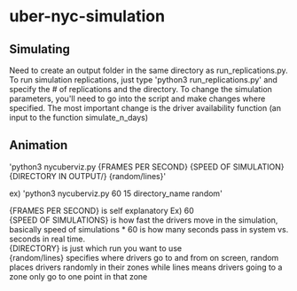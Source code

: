 # uber-nyc-simulation

## Simulating
Need to create an output folder in the same directory as run_replications.py. To run simulation replications, just type 'python3 run_replications.py' and specify the # of replications and the directory. To change the simulation parameters, you'll need to go into the script and make changes where specified. The most important change is the driver availability function (an input to the function simulate_n_days)

## Animation
'python3 nycuberviz.py {FRAMES PER SECOND} {SPEED OF SIMULATION} {DIRECTORY IN OUTPUT/} {random/lines}' <br />

ex) 'python3 nycuberviz.py 60 15 directory_name random' <br />

{FRAMES PER SECOND} is self explanatory Ex) 60 <br />
{SPEED OF SIMULATIONS} is how fast the drivers move in the simulation, basically speed of simulations * 60 is how many seconds pass in system vs. seconds in real time. <br />
{DIRECTORY} is just which run you want to use <br />
{random/lines} specifies where drivers go to and from on screen, random places drivers randomly in their zones while lines means drivers going to a zone only go to one point in that zone <br />
